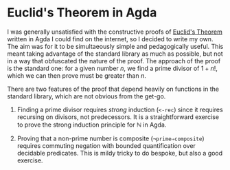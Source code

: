 # Euclid's Theorem in Agda

I was generally unsatisfied with the constructive proofs of [Euclid's Theorem](https://en.wikipedia.org/wiki/Euclid%27s_theorem) written in Agda I could find on the internet, so I decided to write my own.
The aim was for it to be simultaeously simple and pedagogically useful.
This meant taking advantage of the standard library as much as possible, but not in a way that obfuscated the nature of the proof.
The approach of the proof is the standard one: for a given number $n$, we find a prime divisor of $1 + n!$, which we can then prove must be greater than $n$.

There are two features of the proof that depend heavily on functions in the standard library, which are not obvious from the get-go.

1. Finding a prime divisor requires *strong* induction (`<-rec`) since it requires recursing on divisors, not predecessors. It is a straightforward exercise to prove the strong induction principle for $\mathbb N$ in Agda.

2. Proving that a non-prime number is composite (`¬prime⇒composite`) requires commuting negation with bounded quantification over decidable predicates.
   This is mildy tricky to do bespoke, but also a good exercise.
   


